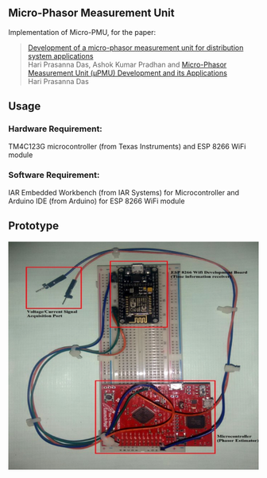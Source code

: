 ## Micro-Phasor Measurement Unit

Implementation of Micro-PMU, for the paper:

  > [Development of a micro-phasor measurement unit for distribution system applications](http://www.iitk.ac.in/npsc/Papers/NPSC2016/1570291677.pdf)\
  > Hari Prasanna Das, Ashok Kumar Pradhan
 and
  > [Micro-Phasor Measurement Unit (μPMU) Development and its Applications](http://hariprasanna.com/papers/pdf/BTP_Final_Report.pdf)\
  > Hari Prasanna Das
 


## Usage 
  ### Hardware Requirement: 
  TM4C123G microcontroller (from Texas Instruments) and ESP 8266 WiFi module
  ### Software Requirement: 
  IAR Embedded Workbench (from IAR Systems) for Microcontroller and Arduino IDE (from Arduino) for ESP 8266 WiFi module

## Prototype
![Micro-PMU Prototype](micro_pmu.png "Micro-PMU Prototype")
